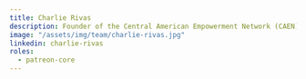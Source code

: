 ```yaml
---
title: Charlie Rivas
description: Founder of the Central American Empowerment Network (CAEN)
image: "/assets/img/team/charlie-rivas.jpg"
linkedin: charlie-rivas
roles:
  - patreon-core
---
```

